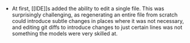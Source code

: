 - At first, [[IDE]]s added the ability to edit a single file. This was surprisingly challenging, as regenerating an entire file from scratch could introduce subtle changes in places where it was not necessary, and editing git diffs to introduce changes to just certain lines was not something the models were very skilled at.